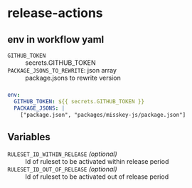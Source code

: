 # release-actions

## env in workflow yaml
<dl>
<dt><code>GITHUB_TOKEN</code></dt>
<dd>secrets.GITHUB_TOKEN</dd>
<dt><code>PACKAGE_JSONS_TO_REWRITE</code>: json array</dt>
<dd>package.jsons to rewrite version</dd>
</dl>

### 

```yaml
env:
  GITHUB_TOKEN: ${{ secrets.GITHUB_TOKEN }}
  PACKAGE_JSONS: |
    ["package.json", "packages/misskey-js/package.json"]
```

## Variables

<dl>
<dt><code>RULESET_ID_WITHIN_RELEASE</code> <i>(optional)</i></dt>
<dd>Id of ruleset to be activated within release period</dd>
<dt><code>RULESET_ID_OUT_OF_RELEASE</code> <i>(optional)</i></dt>
<dd>Id of ruleset to be activated out of release period</dd>
</dl>
